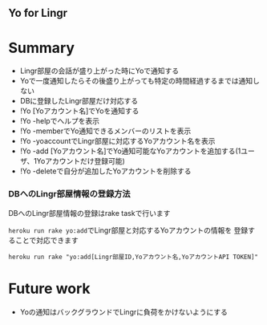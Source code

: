 Yo for Lingr
---

Summary
===

- Lingr部屋の会話が盛り上がった時にYoで通知する
- Yoで一度通知したらその後盛り上がっても特定の時間経過するまでは通知しない
- DBに登録したLingr部屋だけ対応する
- !Yo [Yoアカウント名]でYoを通知する
- !Yo -helpでへルプを表示
- !Yo -memberでYo通知できるメンバーのリストを表示
- !Yo -yoaccountでLingr部屋に対応するYoアカウント名を表示
- !Yo -add [Yoアカウント名]でYo通知可能なYoアカウントを追加する(1ユーザ、1Yoアカウントだけ登録可能)
- !Yo -deleteで自分が追加したYoアカウントを削除する

### DBへのLingr部屋情報の登録方法

DBへのLingr部屋情報の登録はrake taskで行います

`heroku run rake yo:add`でLingr部屋と対応するYoアカウントの情報を
登録することで対応できます

```
heroku run rake "yo:add[Lingr部屋ID,Yoアカウント名,YoアカウントAPI TOKEN]"
```

Future work
===
- Yoの通知はバックグラウンドでLingrに負荷をかけないようにする

